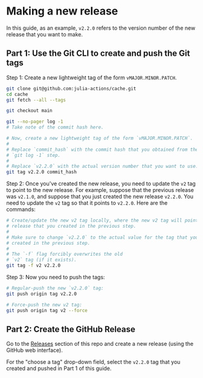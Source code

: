 # Making a new release

In this guide, as an example, `v2.2.0` refers to the version number of the new release that you want to make.

## Part 1: Use the Git CLI to create and push the Git tags

Step 1: Create a new lightweight tag of the form `vMAJOR.MINOR.PATCH`.

```bash
git clone git@github.com:julia-actions/cache.git
cd cache
git fetch --all --tags

git checkout main

git --no-pager log -1
# Take note of the commit hash here.

# Now, create a new lightweight tag of the form `vMAJOR.MINOR.PATCH`.
#
# Replace `commit_hash` with the commit hash that you obtained from the
# `git log -1` step.
#
# Replace `v2.2.0` with the actual version number that you want to use.
git tag v2.2.0 commit_hash
```

Step 2: Once you've created the new release, you need to update the `v2` tag to point to the new release. For example, suppose that the previous release was `v2.1.0`, and suppose that you just created the new release `v2.2.0`. You need to update the `v2` tag so that it points to `v2.2.0`. Here are the commands:

```bash
# Create/update the new v2 tag locally, where the new v2 tag will point to the
# release that you created in the previous step.
#
# Make sure to change `v2.2.0` to the actual value for the tag that you just
# created in the previous step.
#
# The `-f` flag forcibly overwrites the old
# `v2` tag (if it exists).
git tag -f v2 v2.2.0
```

Step 3: Now you need to push the tags:

```bash
# Regular-push the new `v2.2.0` tag:
git push origin tag v2.2.0

# Force-push the new v2 tag:
git push origin tag v2 --force
```

## Part 2: Create the GitHub Release

Go to the [Releases](https://github.com/julia-actions/cache/releases) section of this repo and create a new release (using the GitHub web interface).

For the "choose a tag" drop-down field, select the `v2.2.0` tag that you created and pushed in Part 1 of this guide.
